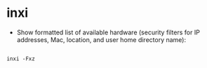 # inxi

- Show formatted list of available hardware (security filters for IP addresses, Mac, location, and user home directory name):

``` ash

inxi -Fxz

```
